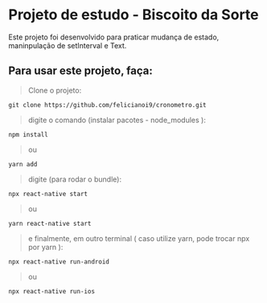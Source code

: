 # Projeto de estudo - Biscoito da Sorte

Este projeto foi desenvolvido para praticar mudança de estado, maninpulação de setInterval e Text.

## Para usar este projeto, faça:
> Clone o projeto:
```
git clone https://github.com/felicianoi9/cronometro.git

```

> digite o comando (instalar pacotes - node_modules ):

```
npm install 
```
> ou

```
yarn add
```

> digite (para rodar o bundle):
```
npx react-native start 
```
> ou 
```
yarn react-native start 
```

> e finalmente, em outro terminal ( caso utilize yarn, pode trocar npx por yarn ):
```
npx react-native run-android
```
> ou
```
npx react-native run-ios
```

